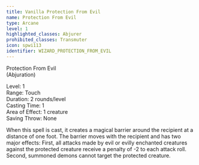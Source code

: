 ```yaml
---
title: Vanilla Protection From Evil
name: Protection From Evil
type: Arcane
level: 1
highlighted_classes: Abjurer
prohibited_classes: Transmuter
icon: spwi113
identifier: WIZARD_PROTECTION_FROM_EVIL
---
```

Protection From Evil  
(Abjuration)  
  
Level: 1  
Range: Touch  
Duration: 2 rounds/level  
Casting Time: 1  
Area of Effect: 1 creature  
Saving Throw: None  
  
When this spell is cast, it creates a magical barrier around the recipient at a distance of one foot. The barrier moves with the recipient and has two major effects: First, all attacks made by evil or evilly enchanted creatures against the protected creature receive a penalty of -2 to each attack roll. Second, summoned demons cannot target the protected creature.  
